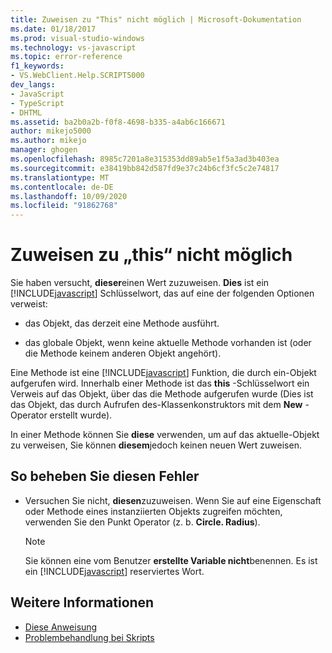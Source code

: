 ```yaml
---
title: Zuweisen zu "This" nicht möglich | Microsoft-Dokumentation
ms.date: 01/18/2017
ms.prod: visual-studio-windows
ms.technology: vs-javascript
ms.topic: error-reference
f1_keywords:
- VS.WebClient.Help.SCRIPT5000
dev_langs:
- JavaScript
- TypeScript
- DHTML
ms.assetid: ba2b0a2b-f0f8-4698-b335-a4ab6c166671
author: mikejo5000
ms.author: mikejo
manager: ghogen
ms.openlocfilehash: 8985c7201a8e315353dd89ab5e1f5a3ad3b403ea
ms.sourcegitcommit: e38419bb842d587fd9e37c24b6cf3fc5c2e74817
ms.translationtype: MT
ms.contentlocale: de-DE
ms.lasthandoff: 10/09/2020
ms.locfileid: "91862768"
---
```

# <a name="cannot-assign-to-this"></a>Zuweisen zu „this“ nicht möglich
Sie haben versucht, **dieser**einen Wert zuzuweisen. **Dies** ist ein [!INCLUDE[javascript](../../javascript/includes/javascript-md.md)] Schlüsselwort, das auf eine der folgenden Optionen verweist:

- das Objekt, das derzeit eine Methode ausführt.

- das globale Objekt, wenn keine aktuelle Methode vorhanden ist (oder die Methode keinem anderen Objekt angehört).

Eine Methode ist eine [!INCLUDE[javascript](../../javascript/includes/javascript-md.md)] Funktion, die durch ein-Objekt aufgerufen wird. Innerhalb einer Methode ist das **this** -Schlüsselwort ein Verweis auf das Objekt, über das die Methode aufgerufen wurde (Dies ist das Objekt, das durch Aufrufen des-Klassenkonstruktors mit dem **New** -Operator erstellt wurde).

In einer Methode können Sie **diese** verwenden, um auf das aktuelle-Objekt zu verweisen, Sie können **diesem**jedoch keinen neuen Wert zuweisen.

## <a name="to-correct-this-error"></a>So beheben Sie diesen Fehler

- Versuchen Sie nicht, **diesen**zuzuweisen. Wenn Sie auf eine Eigenschaft oder Methode eines instanziierten Objekts zugreifen möchten, verwenden Sie den Punkt Operator (z. b. **Circle. Radius**).

  > [!NOTE]
  > Sie können eine vom Benutzer **erstellte Variable nicht**benennen. Es ist ein [!INCLUDE[javascript](../../javascript/includes/javascript-md.md)] reserviertes Wort.

## <a name="see-also"></a>Weitere Informationen

- [Diese Anweisung](https://developer.mozilla.org/docs/Web/JavaScript/Reference/Operators/this)
- [Problembehandlung bei Skripts](https://developer.mozilla.org/docs/Learn/JavaScript/First_steps/What_went_wrong)